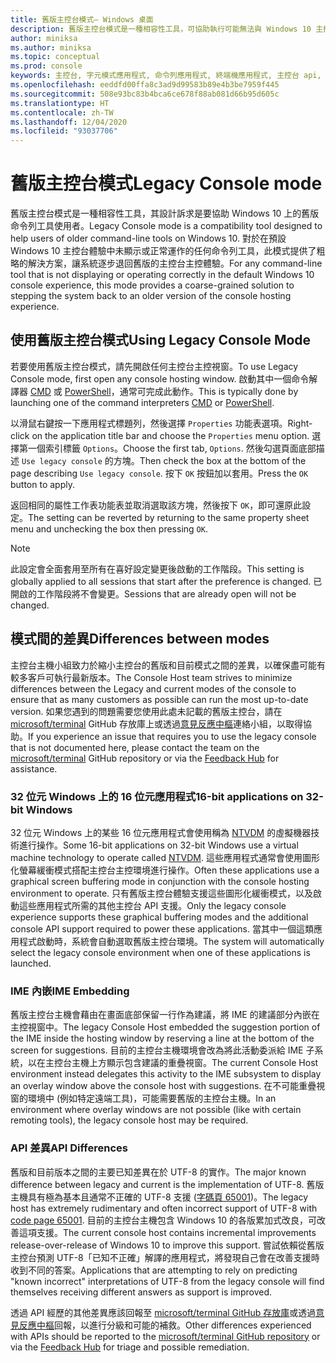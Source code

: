 ```yaml
---
title: 舊版主控台模式– Windows 桌面
description: 舊版主控台模式是一種相容性工具，可協助執行可能無法與 Windows 10 主控台主機搭配運作的命令列應用程式
author: miniksa
ms.author: miniksa
ms.topic: conceptual
ms.prod: console
keywords: 主控台, 字元模式應用程式, 命令列應用程式, 終端機應用程式, 主控台 api, 相容性
ms.openlocfilehash: eeddfd00ffa8c3ad9d99583b89e4b3be7959f445
ms.sourcegitcommit: 508e93bc83b4bca6ce678f88ab081d66b95d605c
ms.translationtype: HT
ms.contentlocale: zh-TW
ms.lasthandoff: 12/04/2020
ms.locfileid: "93037706"
---
```

# <a name="legacy-console-mode"></a><span data-ttu-id="e7299-104">舊版主控台模式</span><span class="sxs-lookup"><span data-stu-id="e7299-104">Legacy Console mode</span></span>

<span data-ttu-id="e7299-105">舊版主控台模式是一種相容性工具，其設計訴求是要協助 Windows 10 上的舊版命令列工具使用者。</span><span class="sxs-lookup"><span data-stu-id="e7299-105">Legacy Console mode is a compatibility tool designed to help users of older command-line tools on Windows 10.</span></span> <span data-ttu-id="e7299-106">對於在預設 Windows 10 主控台體驗中未顯示或正常運作的任何命令列工具，此模式提供了粗略的解決方案，讓系統逐步退回舊版的主控台主控體驗。</span><span class="sxs-lookup"><span data-stu-id="e7299-106">For any command-line tool that is not displaying or operating correctly in the default Windows 10 console experience, this mode provides a coarse-grained solution to stepping the system back to an older version of the console hosting experience.</span></span>

## <a name="using-legacy-console-mode"></a><span data-ttu-id="e7299-107">使用舊版主控台模式</span><span class="sxs-lookup"><span data-stu-id="e7299-107">Using Legacy Console Mode</span></span>

<span data-ttu-id="e7299-108">若要使用舊版主控台模式，請先開啟任何主控台主控視窗。</span><span class="sxs-lookup"><span data-stu-id="e7299-108">To use Legacy Console mode, first open any console hosting window.</span></span> <span data-ttu-id="e7299-109">啟動其中一個命令解譯器 [CMD](https://docs.microsoft.com/windows-server/administration/windows-commands/cmd) 或 [PowerShell](https://docs.microsoft.com/powershell/scripting/install/installing-windows-powershell)，通常可完成此動作。</span><span class="sxs-lookup"><span data-stu-id="e7299-109">This is typically done by launching one of the command interpreters [CMD](https://docs.microsoft.com/windows-server/administration/windows-commands/cmd) or [PowerShell](https://docs.microsoft.com/powershell/scripting/install/installing-windows-powershell).</span></span>

<span data-ttu-id="e7299-110">以滑鼠右鍵按一下應用程式標題列，然後選擇 `Properties` 功能表選項。</span><span class="sxs-lookup"><span data-stu-id="e7299-110">Right-click on the application title bar and choose the `Properties` menu option.</span></span> <span data-ttu-id="e7299-111">選擇第一個索引標籤 `Options`。</span><span class="sxs-lookup"><span data-stu-id="e7299-111">Choose the first tab, `Options`.</span></span> <span data-ttu-id="e7299-112">然後勾選頁面底部描述 `Use legacy console` 的方塊。</span><span class="sxs-lookup"><span data-stu-id="e7299-112">Then check the box at the bottom of the page describing `Use legacy console`.</span></span> <span data-ttu-id="e7299-113">按下 `OK` 按鈕加以套用。</span><span class="sxs-lookup"><span data-stu-id="e7299-113">Press the `OK` button to apply.</span></span>

<span data-ttu-id="e7299-114">返回相同的屬性工作表功能表並取消選取該方塊，然後按下 `OK`，即可還原此設定。</span><span class="sxs-lookup"><span data-stu-id="e7299-114">The setting can be reverted by returning to the same property sheet menu and unchecking the box then pressing `OK`.</span></span>

> [!NOTE]
><span data-ttu-id="e7299-115">此設定會全面套用至所有在喜好設定變更後啟動的工作階段。</span><span class="sxs-lookup"><span data-stu-id="e7299-115">This setting is globally applied to all sessions that start after the preference is changed.</span></span> <span data-ttu-id="e7299-116">已開啟的工作階段將不會變更。</span><span class="sxs-lookup"><span data-stu-id="e7299-116">Sessions that are already open will not be changed.</span></span>

## <a name="differences-between-modes"></a><span data-ttu-id="e7299-117">模式間的差異</span><span class="sxs-lookup"><span data-stu-id="e7299-117">Differences between modes</span></span>

<span data-ttu-id="e7299-118">主控台主機小組致力於縮小主控台的舊版和目前模式之間的差異，以確保盡可能有較多客戶可執行最新版本。</span><span class="sxs-lookup"><span data-stu-id="e7299-118">The Console Host team strives to minimize differences between the Legacy and current modes of the console to ensure that as many customers as possible can run the most up-to-date version.</span></span> <span data-ttu-id="e7299-119">如果您遇到的問題需要您使用此處未記載的舊版主控台，請在 [microsoft/terminal](https://github.com/microsoft/terminal/) GitHub 存放庫上或透過[意見反應中樞](https://docs.microsoft.com/windows-insider/feedback-hub/feedback-hub-app)連絡小組，以取得協助。</span><span class="sxs-lookup"><span data-stu-id="e7299-119">If you experience an issue that requires you to use the legacy console that is not documented here, please contact the team on the [microsoft/terminal](https://github.com/microsoft/terminal/) GitHub repository or via the [Feedback Hub](https://docs.microsoft.com/windows-insider/feedback-hub/feedback-hub-app) for assistance.</span></span>

### <a name="16-bit-applications-on-32-bit-windows"></a><span data-ttu-id="e7299-120">32 位元 Windows 上的 16 位元應用程式</span><span class="sxs-lookup"><span data-stu-id="e7299-120">16-bit applications on 32-bit Windows</span></span>

<span data-ttu-id="e7299-121">32 位元 Windows 上的某些 16 位元應用程式會使用稱為 [NTVDM](https://docs.microsoft.com/windows/compatibility/ntvdm-and-16-bit-app-support) 的虛擬機器技術進行操作。</span><span class="sxs-lookup"><span data-stu-id="e7299-121">Some 16-bit applications on 32-bit Windows use a virtual machine technology to operate called [NTVDM](https://docs.microsoft.com/windows/compatibility/ntvdm-and-16-bit-app-support).</span></span> <span data-ttu-id="e7299-122">這些應用程式通常會使用圖形化螢幕緩衝模式搭配主控台主控環境進行操作。</span><span class="sxs-lookup"><span data-stu-id="e7299-122">Often these applications use a graphical screen buffering mode in conjunction with the console hosting environment to operate.</span></span> <span data-ttu-id="e7299-123">只有舊版主控台體驗支援這些圖形化緩衝模式，以及啟動這些應用程式所需的其他主控台 API 支援。</span><span class="sxs-lookup"><span data-stu-id="e7299-123">Only the legacy console experience supports these graphical buffering modes and the additional console API support required to power these applications.</span></span> <span data-ttu-id="e7299-124">當其中一個這類應用程式啟動時，系統會自動選取舊版主控台環境。</span><span class="sxs-lookup"><span data-stu-id="e7299-124">The system will automatically select the legacy console environment when one of these applications is launched.</span></span>

### <a name="ime-embedding"></a><span data-ttu-id="e7299-125">IME 內嵌</span><span class="sxs-lookup"><span data-stu-id="e7299-125">IME Embedding</span></span>

<span data-ttu-id="e7299-126">舊版主控台主機會藉由在畫面底部保留一行作為建議，將 IME 的建議部分內嵌在主控視窗中。</span><span class="sxs-lookup"><span data-stu-id="e7299-126">The legacy Console Host embedded the suggestion portion of the IME inside the hosting window by reserving a line at the bottom of the screen for suggestions.</span></span> <span data-ttu-id="e7299-127">目前的主控台主機環境會改為將此活動委派給 IME 子系統，以在主控台主機上方顯示包含建議的重疊視窗。</span><span class="sxs-lookup"><span data-stu-id="e7299-127">The current Console Host environment instead delegates this activity to the IME subsystem to display an overlay window above the console host with suggestions.</span></span> <span data-ttu-id="e7299-128">在不可能重疊視窗的環境中 (例如特定遠端工具)，可能需要舊版的主控台主機。</span><span class="sxs-lookup"><span data-stu-id="e7299-128">In an environment where overlay windows are not possible (like with certain remoting tools), the legacy console host may be required.</span></span>

### <a name="api-differences"></a><span data-ttu-id="e7299-129">API 差異</span><span class="sxs-lookup"><span data-stu-id="e7299-129">API Differences</span></span>

<span data-ttu-id="e7299-130">舊版和目前版本之間的主要已知差異在於 UTF-8 的實作。</span><span class="sxs-lookup"><span data-stu-id="e7299-130">The major known difference between legacy and current is the implementation of UTF-8.</span></span> <span data-ttu-id="e7299-131">舊版主機具有極為基本且通常不正確的 UTF-8 支援 ([字碼頁 65001](https://docs.microsoft.com/windows/win32/intl/code-pages))。</span><span class="sxs-lookup"><span data-stu-id="e7299-131">The legacy host has extremely rudimentary and often incorrect support of UTF-8 with [code page 65001](https://docs.microsoft.com/windows/win32/intl/code-pages).</span></span> <span data-ttu-id="e7299-132">目前的主控台主機包含 Windows 10 的各版累加式改良，可改善這項支援。</span><span class="sxs-lookup"><span data-stu-id="e7299-132">The current console host contains incremental improvements release-over-release of Windows 10 to improve this support.</span></span> <span data-ttu-id="e7299-133">嘗試依賴從舊版主控台預測 UTF-8「已知不正確」解譯的應用程式，將發現自己會在改善支援時收到不同的答案。</span><span class="sxs-lookup"><span data-stu-id="e7299-133">Applications that are attempting to rely on predicting "known incorrect" interpretations of UTF-8 from the legacy console will find themselves receiving different answers as support is improved.</span></span>

<span data-ttu-id="e7299-134">透過 API 經歷的其他差異應該回報至 [microsoft/terminal GitHub 存放庫](https://github.com/microsoft/terminal/)或透過[意見反應中樞](https://docs.microsoft.com/windows-insider/feedback-hub/feedback-hub-app)回報，以進行分級和可能的補救。</span><span class="sxs-lookup"><span data-stu-id="e7299-134">Other differences experienced with APIs should be reported to the [microsoft/terminal GitHub repository](https://github.com/microsoft/terminal/) or via the [Feedback Hub](https://docs.microsoft.com/windows-insider/feedback-hub/feedback-hub-app) for triage and possible remediation.</span></span>
